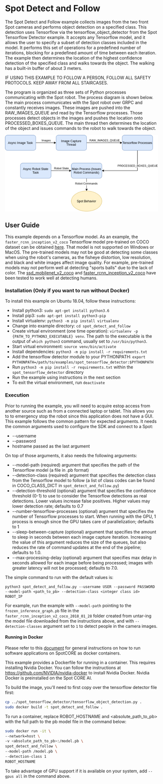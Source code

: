 <!--
Copyright (c) 2021 Boston Dynamics, Inc.  All rights reserved.

Downloading, reproducing, distributing or otherwise using the SDK Software
is subject to the terms and conditions of the Boston Dynamics Software
Development Kit License (20191101-BDSDK-SL).
-->

# Spot Detect and Follow

The Spot Detect and Follow example collects images from the two front Spot cameras and performs object detection on a specified class. This detection uses Tensorflow via the tensorflow_object_detector from the Spot Tensorflow Detector example. It accepts any Tensorflow model, and it allows the user to specify a subset of detection classes included in the model. It performs this set of operations for a predefined number of iterations, blocking for a predefined amount of time between each iteration. The example then determines the location of the highest confidence detection of the specified class and walks towards the object. The walking has a built-in buffer of about 3 meters.

IF USING THIS EXAMPLE TO FOLLOW A PERSON, FOLLOW ALL SAFETY PROTOCOLS. KEEP AWAY FROM ALL STAIRCASES.

The program is organized as three sets of Python processes communicating with the Spot robot. The process diagram is shown below. The main process communicates with the Spot robot over GRPC and constantly receives images. These images are pushed into the RAW_IMAGES_QUEUE and read by the Tensorflow processes. Those processes detect objects in the images and pushes the location onto PROCESSED_BOXES_QUEUE. The main thread then determines the location of the object and issues commands to the robot to walk towards the object.

<img src="documentation/Detect_and_Follow.png" alt="Process Diagram" width="800"/>

## User Guide

This example depends on a Tensorflow model. As an example, the `faster_rcnn_inception_v2_coco` Tensorflow model pre-trained on COCO dataset can be obtained [here](http://download.tensorflow.org/models/object_detection/faster_rcnn_inception_v2_coco_2018_01_28.tar.gz). That model is not supported on Windows or MacOS.
The pre-trained models may not be good at detecting some classes when using the robot's cameras, as the fisheye distortion, low resolution, and black and white images affect image quality. For example, pre-trained models may not perform well at detecting "sports balls" due to the lack of color. The [ssd_mobilenet_v2_coco](http://download.tensorflow.org/models/object_detection/ssd_mobilenet_v2_coco_2018_03_29.tar.gz) and [faster_rcnn_inception_v2_coco](http://download.tensorflow.org/models/object_detection/faster_rcnn_inception_v2_coco_2018_01_28.tar.gz) have been tested to work well at detecting humans.

### Installation (Only if you want to run without Docker)
To install this example on Ubuntu 18.04, follow these instructions:
- Install python3: `sudo apt-get install python3.6`
- Install pip3: `sudo apt-get install python3-pip`
- Install virtualenv: `python3 -m pip install virtualenv`
- Change into example directory: `cd spot_detect_and_follow`
- Create virtual environment (one time operation): `virtualenv -p {PATH_TO_PYTHON3_EXECUTABLE} venv`. The path to the executable is the output of `which python3` command, usually set to `/usr/bin/python3`.
- Start virtual environment: `source venv/bin/activate`
- Install dependencies: `python3 -m pip install -r requirements.txt`
- Add the tensorflow detector module to your PYTHONPATH: `export PYTHONPATH=/path/to/examples/spot_tensorflow_detector:$PYTHONPATH`
- Run `python3 -m pip install -r requirements.txt` within the `spot_tensorflow_detector` directory
- Run the example using instructions in the next section
- To exit the virtual environment, run `deactivate`

### Execution
Prior to running the example, you will need to acquire estop access from another source such as from a connected laptop or tablet. This allows you to to emergency stop the robot since this application does not have a GUI.
This example follows the common pattern for expected arguments. It needs the common arguments used to configure the SDK and connect to a Spot:
- --username 
- --password 
- hostname passed as the last argument

On top of those arguments, it also needs the following arguments:
- --model-path (required) argument that specifies the path of the Tensorflow model (a file in .pb format)
- --detection-class (required) argument that specifies the detection class from the Tensorflow model to follow (a list of class codes can be found in COCO_CLASS_DICT in `spot_detect_and_follow.py`)
- --detection-threshold (optional) argument that specifies the confidence threshold (0-1) to use to consider the Tensorflow detections as real detections. Lower values increase false positives. Higher values may lower detection rate; defaults to 0.7
- --number-tensorflow-processes (optional) argument that specifies the number of Tensorflow processes to start. When running with the GPU, 1 process is enough since the GPU takes care of parallelization; defaults to 1
- --sleep-between-capture (optional) argument that specifies the amount to sleep in seconds between each image capture iteration. Increasing the value of this argument reduces the size of the queues, but also reduces the rate of command updates at the end of the pipeline; defaults to 1.0.
- --max-processing-delay (optional) argument that specifies max delay in seconds allowed for each image before being processed; images with greater latency will not be processed; defaults to 7.0.

The simple command to run with the default values is:
```
python3 spot_detect_and_follow.py --username USER --password PASSWORD --model-path <path_to_pb> --detection-class <integer class id> ROBOT_IP
```
For example, run the example with `--model-path` pointing to the `frozen_inference_graph.pb` file in the `faster_rcnn_inception_v2_coco_2018_01_28` folder created from untar-ing the model file downloaded from the instructions above, and with `--detection-classes` argument set to `1` to detect people in the camera images.


#### Running in Docker
Please refer to this [document](../../../docs/payload/docker_containers.md) for general instructions on how to run software applications on SpotCORE as docker containers.

This example provides a Dockerfile for running in a container. This requires installing Nvidia Docker.
You can follow the instructions at https://github.com/NVIDIA/nvidia-docker to install Nvidia Docker.
Nvidia Docker is preinstalled on the Spot CORE AI.

To build the image, you'll need to first copy over the tensorflow detector file first:
```sh
cp ../spot_tensorflow_detector/tensorflow_object_detection.py .
sudo docker build -t spot_detect_and_follow .
```

To run a container, replace ROBOT_HOSTNAME and <absolute_path_to_pb> with the full path to the pb model file in the command below:
```sh
sudo docker run -it \
--network=host \
-v <absolute_path_to_pb>:/model.pb \
spot_detect_and_follow \
--model-path /model.pb \
--detection-class 1
ROBOT_HOSTNAME
```

To take advantage of GPU support if it is available on your system, add `--gpus all` in the command above.